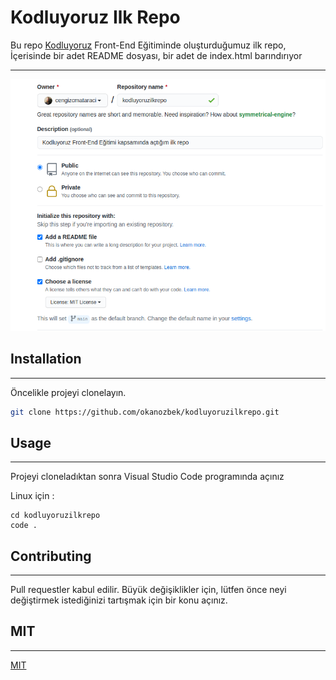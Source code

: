 # Kodluyoruz Ilk Repo
Bu repo [Kodluyoruz](https://www.kodluyoruz.org) Front-End Eğitiminde oluşturduğumuz ilk repo, İçerisinde bir adet README dosyası, bir adet de index.html barındırıyor

---

![github-kodluyoruz-ilk-repo](assets/images/github.png)

## Installation
---
Öncelikle projeyi clonelayın.

```bash
git clone https://github.com/okanozbek/kodluyoruzilkrepo.git
```  

## Usage
---
Projeyi cloneladıktan sonra Visual Studio Code programında açınız

Linux için :

```linux
cd kodluyoruzilkrepo
code .
```  

## Contributing
---
Pull requestler kabul edilir. Büyük değişiklikler için, lütfen önce neyi değiştirmek istediğinizi tartışmak için bir konu açınız.

## MIT
---
[MIT](https://choosealicense.com/licenses/mit/)

